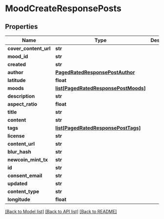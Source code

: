 # MoodCreateResponsePosts

## Properties
Name | Type | Description | Notes
------------ | ------------- | ------------- | -------------
**cover_content_url** | **str** |  | [optional] 
**mood_id** | **str** |  | [optional] 
**created** | **str** |  | [optional] 
**author** | [**PagedRatedResponsePostAuthor**](PagedRatedResponsePostAuthor.md) |  | [optional] 
**latitude** | **float** |  | [optional] 
**moods** | [**list[PagedRatedResponsePostMoods]**](PagedRatedResponsePostMoods.md) |  | [optional] 
**description** | **str** |  | [optional] 
**aspect_ratio** | **float** |  | [optional] 
**title** | **str** |  | [optional] 
**content** | **str** |  | [optional] 
**tags** | [**list[PagedRatedResponsePostTags]**](PagedRatedResponsePostTags.md) |  | [optional] 
**license** | **str** |  | [optional] 
**content_url** | **str** |  | [optional] 
**blur_hash** | **str** |  | [optional] 
**newcoin_mint_tx** | **str** |  | [optional] 
**id** | **str** |  | [optional] 
**consent_email** | **str** |  | [optional] 
**updated** | **str** |  | [optional] 
**content_type** | **str** |  | [optional] 
**longitude** | **float** |  | [optional] 

[[Back to Model list]](../README.md#documentation-for-models) [[Back to API list]](../README.md#documentation-for-api-endpoints) [[Back to README]](../README.md)


